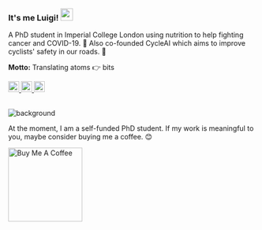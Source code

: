 ### It's me Luigi! <img src="https://media.giphy.com/media/hvRJCLFzcasrR4ia7z/giphy.gif" width="25px">

A PhD student in Imperial College London using nutrition to help fighting cancer and COVID-19. 🍲 Also co-founded CycleAI which aims to improve cyclists' safety in our roads. 🚴

**Motto:** Translating atoms 👉️ bits

<a href="https://www.linkedin.com/in/luisdrita/">
        <img alt="Luís Rita LinkedIn" width="22px" src="https://raw.githubusercontent.com/peterthehan/peterthehan/master/assets/linkedin.svg" />
</a>

<a href="https://www.facebook.com/luisdrita">
        <img alt="Luís Rita Facebook" width="22px" src="https://raw.githubusercontent.com/peterthehan/peterthehan/master/assets/facebook.svg" />
</a>

<a href="https://luisrita.medium.com/">
        <img alt="Luís Rita Facebook" width="22px" src="https://raw.githubusercontent.com/peterthehan/peterthehan/master/assets/medium.svg" />
</a>

<br/>
<br/>

![background](images/github.png)

At the moment, I am a self-funded PhD student. If my work is meaningful to you, maybe consider buying me a coffee. 😊

<a href="https://www.buymeacoffee.com/luisrita" target="_blank"><img src="https://cdn.buymeacoffee.com/buttons/v2/default-red.png" alt="Buy Me A Coffee" width="150" ></a>